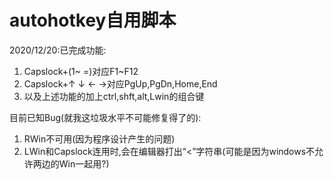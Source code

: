 # autohotkey自用脚本
2020/12/20:已完成功能:
1. Capslock+(1~ =)对应F1~F12
2. Capslock+↑ ↓ ← →对应PgUp,PgDn,Home,End
3. 以及上述功能的加上ctrl,shft,alt,Lwin的组合键

目前已知Bug(就我这垃圾水平不可能修复得了的):
1. RWin不可用(因为程序设计产生的问题)
2. LWin和Capslock连用时,会在编辑器打出“<”字符串(可能是因为windows不允许两边的Win一起用?)